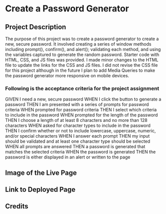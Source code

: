 # Create a Password Generator

## Project Description
The purpose of this project was to create a password generator to create a new, secure password. It involved creating a series of window methods including prompt(), confirm(), and alert(); validating each method, and using the variables captured to generate the random password. Starter code with HTML, CSS, and JS files was provided. I made minor changes to the HTML file to update the links for the CSS and JS files. I did not revise the CSS file for this project although in the future I plan to add Media Queries to make the password generator more responsive on mobile devices. 

### Following is the acceptance criteria for the project assignment
GIVEN I need a new, secure password
WHEN I click the button to generate a password
THEN I am presented with a series of prompts for password criteria
WHEN prompted for password criteria
THEN I select which criteria to include in the password
WHEN prompted for the length of the password
THEN I choose a length of at least 8 characters and no more than 128 characters
WHEN asked for character types to include in the password
THEN I confirm whether or not to include lowercase, uppercase, numeric, and/or special characters
WHEN I answer each prompt
THEN my input should be validated and at least one character type should be selected
WHEN all prompts are answered
THEN a password is generated that matches the selected criteria
WHEN the password is generated
THEN the password is either displayed in an alert or written to the page

## Image of the Live Page


## Link to Deployed Page

## Credits